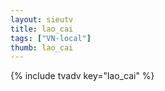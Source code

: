 ```yaml
--- 
layout: sieutv
title: lao_cai
tags: ["VN-local"]
thumb: lao_cai
---
```

{% include tvadv key="lao_cai" %}
